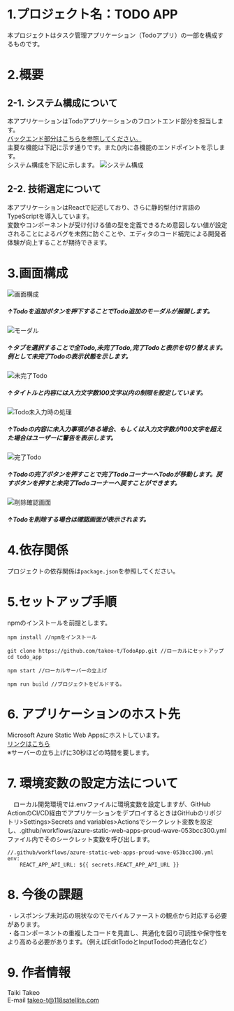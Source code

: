 # 1.プロジェクト名：TODO APP
本プロジェクトはタスク管理アプリケーション（Todoアプリ）の一部を構成するものです。
# 2.概要  
## 2-1. システム構成について  
本アプリケーションはTodoアプリケーションのフロントエンド部分を担当します。  
[バックエンド部分はこちらを参照してください。](https://github.com/takeo-t/TodoApi "TodoApi")  
主要な機能は下記に示す通りです。また()内に各機能のエンドポイントを示します。  
システム構成を下記に示します。
![システム構成](images/SystemMap.jpeg)  
## 2-2. 技術選定について
本アプリケーションはReactで記述しており、さらに静的型付け言語のTypeScriptを導入しています。  
変数やコンポーネントが受け付ける値の型を定義できるため意図しない値が設定されることによるバグを未然に防ぐことや、エディタのコード補完による開発者体験が向上することが期待できます。  

# 3.画面構成
![画面構成](images/TodoAppLayout.png)  
##### ↑Todoを追加ボタンを押下することでTodo追加のモーダルが展開します。  
![モーダル](images/TodoAppModal.png)  
##### ↑タブを選択することで全Todo,未完了Todo,完了Todoと表示を切り替えます。例として未完了Todoの表示状態を示します。  
![未完了Todo](images/TodoAppIncomplete.png)
##### ↑タイトルと内容には入力文字数100文字以内の制限を設定しています。  
![Todo未入力時の処理](images/validation.png)
##### ↑Todoの内容に未入力事項がある場合、もしくは入力文字数が100文字を超えた場合はユーザーに警告を表示します。
![完了Todo](images/CompleteTodo.png)  
##### ↑Todoの完了ボタンを押すことで完了TodoコーナーへTodoが移動します。戻すボタンを押すと未完了Todoコーナーへ戻すことができます。  
![削除確認画面](images/DeleteModal.png)  
##### ↑Todoを削除する場合は確認画面が表示されます。  



# 4.依存関係
プロジェクトの依存関係は`package.json`を参照してください。  

# 5.セットアップ手順
npmのインストールを前提とします。
```
npm install //npmをインストール
```
```
git clone https://github.com/takeo-t/TodoApp.git //ローカルにセットアップ
cd todo_app
```
```
npm start //ローカルサーバーの立上げ
```
```
npm run build //プロジェクトをビルドする。 
```

# 6. アプリケーションのホスト先
 Microsoft Azure Static Web Appsにホストしています。  
 [リンクはこちら](https://proud-wave-053bcc300.4.azurestaticapps.net "TodoApp")  
 ※サーバーの立ち上げに30秒ほどの時間を要します。

# 7. 環境変数の設定方法について
　ローカル開発環境では.envファイルに環境変数を設定しますが、GitHub ActionのCI/CD経由でアプリケーションをデプロイするときはGitHubのリポジトリ>Settings>Secrets and variables>Actionsでシークレット変数を設定し、.github/workflows/azure-static-web-apps-proud-wave-053bcc300.ymlファイル内でそのシークレット変数を呼び出します。
```
//.github/workflows/azure-static-web-apps-proud-wave-053bcc300.yml
env:
    REACT_APP_API_URL: ${{ secrets.REACT_APP_API_URL }}
```
# 8. 今後の課題
・レスポンシブ未対応の現状なのでモバイルファーストの観点から対応する必要があります。  
・各コンポーネントの重複したコードを見直し、共通化を図り可読性や保守性をより高める必要があります。（例えばEditTodoとInputTodoの共通化など）

# 9. 作者情報
Taiki Takeo  
E-mail takeo-t@118satellite.com  

